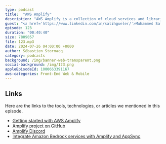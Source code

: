 ```yaml
---
type: podcast
title:  "AWS Amplify"
description: "AWS Amplify is a collection of cloud services and libraries for fullstack application development. Amplify provides frontend libraries, UI components, backend building, and frontend hosting for building fullstack cloud apps. In this episode, we make a tour of AWS Amplify for web applications and native mobile applications. In this episode, we talk about the new capabilities provided by Amplify Gen 2. How it uses the Cloud Development Kit (CDK) and integrates easily with Git to create backends automatically for your branches or pull requests."
guest: "<a href='https://www.linkedin.com/in/salihgueler/'>Muhammed Salih Güler</a>, Developer Advocate, AWS"
episode: 123
duration: "00:40:40" 
size: 7809057
file: 123.mp3
date: 2024-07-26 04:00:00 +0000
author: Sébastien Stormacq
category: podcasts
background: /img/banner-web-transparent.png
social-background: /img/123.png
appleEpisodeId: 1000663391167
aws-categories: Front-End Web & Mobile
---
```



## Links

Here are the links to the tools, technologies, or articles we mentioned in this episode.

- [Getting started with AWS Amplify](https://docs.amplify.aws/react/start/)
- [Amplify project on GitHub](https://github.com/aws-amplify)
- [Amplify Discord](https://discord.gg/amplify)
- [Integrate Amazon Bedrock services with Amplify and AppSync](https://aws.amazon.com/blogs/mobile/use-generative-ai-and-next-js-with-aws-amplify-to-build-a-fullstack-recipe-generator/)